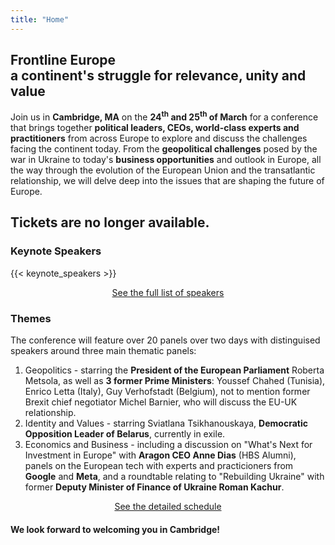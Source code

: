 ```yaml
---
title: "Home"
---
```


## <span class='frontline-europe'>Frontline Europe</span><br>a continent's struggle for relevance, unity and value

Join us in **Cambridge, MA** on the **24<sup>th</sup> and 25<sup>th</sup> of March** for a conference that brings together **political leaders, CEOs, world-class experts and practitioners** from across Europe to explore and discuss the challenges facing the continent today. From the **geopolitical challenges** posed by the war in Ukraine to today's **business opportunities** and outlook in Europe, all the way through the evolution of the European Union and the transatlantic relationship, we will delve deep into the issues that are shaping the future of Europe.

## Tickets are no longer available.

### Keynote Speakers

{{< keynote_speakers >}}

<center>
<a id='tickets-btn' class="pure-button pure-button-primary" href="/speakers">See the full list of speakers</a>
</center>

### Themes
The conference will feature over 20 panels over two days with distinguised speakers around three main thematic panels:

1. Geopolitics - starring the **President of the European Parliament** Roberta Metsola, as well as **3 former Prime Ministers**: Youssef Chahed (Tunisia), Enrico Letta (Italy), Guy Verhofstadt (Belgium), not to mention former Brexit chief negotiator Michel Barnier, who will discuss the EU-UK relationship.
2. Identity and Values - starring Sviatlana Tsikhanouskaya, **Democratic Opposition Leader of Belarus**, currently in exile.
3. Economics and Business - including a discussion on "What's Next for Investment in Europe" with **Aragon CEO Anne Dias** (HBS Alumni), panels on the European tech with experts and practicioners from **Google** and **Meta**, and a roundtable relating to "Rebuilding Ukraine" with former **Deputy Minister of Finance of Ukraine Roman Kachur**.

<center>
<a id='tickets-btn' class="pure-button pure-button-primary" href="/schedule">See the detailed schedule</a>
</center>

#### We look forward to welcoming you in Cambridge!
